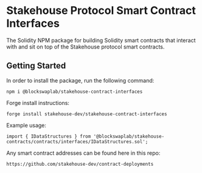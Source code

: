 # Stakehouse Protocol Smart Contract Interfaces

The Solidity NPM package for building Solidity smart contracts that interact with and sit on top of the Stakehouse protocol smart contracts.

## Getting Started

In order to install the package, run the following command:
```
npm i @blockswaplab/stakehouse-contract-interfaces
```

Forge install instructions:
```
forge install stakehouse-dev/stakehouse-contract-interfaces
```

Example usage:
```
import { IDataStructures } from '@blockswaplab/stakehouse-contracts/contracts/interfaces/IDataStructures.sol';
```

Any smart contract addresses can be found here in this repo:
```
https://github.com/stakehouse-dev/contract-deployments
```
